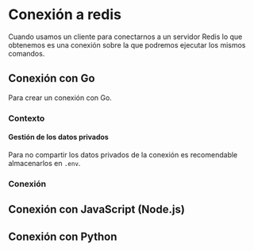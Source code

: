 # Conexión a redis

Cuando usamos un cliente para conectarnos a un servidor Redis lo que obtenemos es una conexión sobre
la que podremos ejecutar los mismos comandos.

## Conexión con Go

Para crear un conexión con Go.

### Contexto

#### Gestión de los datos privados

Para no compartir los datos privados de la conexión es recomendable almacenarlos en `.env`.

### Conexión

## Conexión con JavaScript (Node.js)

## Conexión con Python
